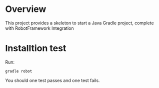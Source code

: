 # Overview

This project provides a skeleton to start a Java Gradle project, complete with RobotFramework Integration

# Installtion test

Run:
```
gradle robot
```

You should one test passes and one test fails.

